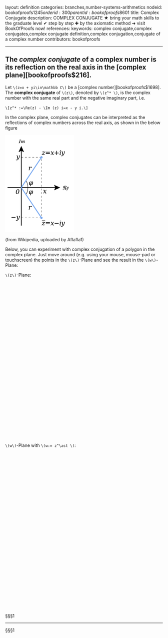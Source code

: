 layout: definition
categories: branches,number-systems-arithmetics
nodeid: bookofproofs$1245
orderid: 300
parentid: bookofproofs$8601
title: Complex Conjugate
description: COMPLEX CONJUGATE ★ bring your math skills to the graduate level ✔ step by step ✚ by the axiomatic method ➜ visit BookOfProofs now!
references: 
keywords: complex conjugate,complex conjugates,complex conjugate definition,complex conjugation,conjugate of a complex number
contributors: bookofproofs

---
The _complex conjugate_ of a complex number is its reflection on the real axis in the [complex plane][bookofproofs$216].
---

Let  `\(z=x + yi\in\mathbb C\)` be a [complex number][bookofproofs$1698]. The **complex conjugate** of `\(z\)`, denoted by `\(z^* \)`, is the complex number with the same real part and the negative imaginary part, i.e.

`\[z^* :=\Re(z) - \Im (z) i=x - y i.\]`

In the complex plane, complex conjugates can be interpreted as the reflections of complex numbers across the real axis, as shown in the below figure


![Complex_conjugate_picture](https://github.com/bookofproofs/bookofproofs.github.io/blob/main/_sources/_assets/images/examples/Complex_conjugate_picture.png?raw=true)

(from Wikipedia, uploaded by Aflafla1)

Below, you can experiment with complex conjugation of a polygon in the complex plane. Just move around (e.g. using your mouse, mouse-pad or touchscreen) the points in the `\(z\)`-Plane and see the result in the `\(w\)`-Plane:

`\(z\)`-Plane:
<div id="boxZ" class="jxgbox centered" style="max-width:500px; height:500px;"></div>

`\(w\)`-Plane with `\(w:= z^\ast \)`:
<div id="boxW" class="jxgbox centered" style="max-width:500px; height:500px;"></div>

§§§1

---

§§§1

<script type="text/javascript">
 var boardZ = JXG.JSXGraph.initBoard('boxZ', {boundingbox: [-10, 10, 10, -10], showCopyright: false, axis:true, grid:true});
 var pArrZ = [];
 pArrZ[^0] = boardZ.create('point',[0,0], {size:3});
 pArrZ[^1] = boardZ.create('point',[2,1], {size:3});
 pArrZ[^2] = boardZ.create('point',[2,2], {size:3});
 pArrZ[^3] = boardZ.create('point',[0,1], {size:3});
 var polyZ = boardZ.create('polygon',pArrZ);
 
 
 var boardW = JXG.JSXGraph.initBoard('boxW', {boundingbox: [-10, 10, 10, -10], showCopyright: false, axis:true, grid:true});
 var pArrW = [];
 pArrW[^0] = boardW.create('point',[complexFunction(pArrZ[^0],0).real,complexFunction(pArrZ[^0],0).imaginary], {size:3, fixed:true});
 pArrW[^1] = boardW.create('point',[complexFunction(pArrZ[^1],1).real,complexFunction(pArrZ[^1],1).imaginary], {size:3, fixed:true});
 pArrW[^2] = boardW.create('point',[complexFunction(pArrZ[^2],2).real,complexFunction(pArrZ[^2],2).imaginary], {size:3, fixed:true});
 pArrW[^3] = boardW.create('point',[complexFunction(pArrZ[^3],3).real,complexFunction(pArrZ[^3],3).imaginary], {size:3, fixed:true});
 
 var polyW = boardW.create('polygon',pArrW);

 pArrZ[^0].on('drag', function(){ transform(this,0);});
 pArrZ[^1].on('drag', function(){ transform(this,1);});
 pArrZ[^2].on('drag', function(){ transform(this,2);});
 pArrZ[^3].on('drag', function(){ transform(this,3);});
 

 
 function complexFunction(point,id) {
	 var compl=new JXG.Complex(point.X(), point.Y());
	 
	 // insert the complex function here
	 // begin of function 
	 var compc=compl.conj();
	 // end of runction  

	 return compc;
 }
 

 
 function transform(point,id) {
	 var compc=complexFunction (point,id);
	 pArrW[id].setPosition(JXG.COORDS_BY_USER,[compc.real,compc.imaginary]);
	 boardW.update();
 }
</script>


